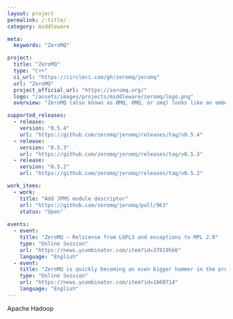 ```yaml
---
layout: project
permalink: /:title/
category: middleware

meta:
  keywords: "ZeroMQ"

project:
  title: "ZeroMQ"
  type: "C++"
  ci_url: "https://circleci.com/gh/zeromq/jeromq"
  url: "ZeroMQ"
  project_official_url: "https://zeromq.org/"
  logo: "/assets/images/projects/middleware/zeromq/logo.png"
  overview: "ZeroMQ (also known as ØMQ, 0MQ, or zmq) looks like an embeddable networking library but acts like a concurrency framework. It gives you sockets that carry atomic messages across various transports like in-process, inter-process, TCP, and multicast. You can connect sockets N-to-N with patterns like fan-out, pub-sub, task distribution, and request-reply. It's fast enough to be the fabric for clustered products. Its asynchronous I/O model gives you scalable multicore applications, built as asynchronous message-processing tasks. It has a score of language APIs and runs on most operating systems."

supported_releases:
  - release:
    version: "0.5.4"
    url: "https://github.com/zeromq/jeromq/releases/tag/v0.5.4"
  - release:
    version: "0.5.3"
    url: "https://github.com/zeromq/jeromq/releases/tag/v0.5.3"
  - release:
    version: "0.5.2"
    url: "https://github.com/zeromq/jeromq/releases/tag/v0.5.2"

work_items:
  - work:
    title: "Add JPMS module descriptor"
    url: "https://github.com/zeromq/jeromq/pull/963"
    status: "Open"
  
events:
  - event:
    title: "ZeroMQ – Relicense from LGPL3 and exceptions to MPL 2.0"
    type: "Online Session"
    url: "https://news.ycombinator.com/item?id=37819566"
    language: "English"
  - event:
    title: "ZeroMQ is quickly becoming an even bigger hammer in the premature optimization planet of Newbo-Thumbia"
    type: "Online Session"
    url: "https://news.ycombinator.com/item?id=1660714"
    language: "English" 
---
```


<p>Apache Hadoop</p>
